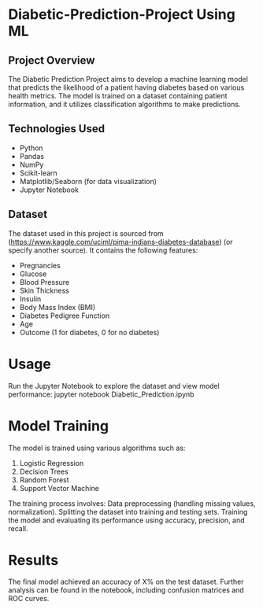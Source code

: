 # Diabetic-Prediction-Project Using ML

## Project Overview
The Diabetic Prediction Project aims to develop a machine learning model that predicts the likelihood of a patient having diabetes based on various health metrics. The model is trained on a dataset containing patient information, and it utilizes classification algorithms to make predictions.

## Technologies Used
- Python
- Pandas
- NumPy
- Scikit-learn
- Matplotlib/Seaborn (for data visualization)
- Jupyter Notebook

## Dataset
The dataset used in this project is sourced from (https://www.kaggle.com/uciml/pima-indians-diabetes-database) (or specify another source). It contains the following features:
- Pregnancies
- Glucose
- Blood Pressure
- Skin Thickness
- Insulin
- Body Mass Index (BMI)
- Diabetes Pedigree Function
- Age
- Outcome (1 for diabetes, 0 for no diabetes)

# Usage
Run the Jupyter Notebook to explore the dataset and view model performance:
jupyter notebook Diabetic_Prediction.ipynb

# Model Training
The model is trained using various algorithms such as:

1. Logistic Regression
2. Decision Trees
3. Random Forest
4. Support Vector Machine

The training process involves:
Data preprocessing (handling missing values, normalization).
Splitting the dataset into training and testing sets.
Training the model and evaluating its performance using accuracy, precision, and recall.

# Results
The final model achieved an accuracy of X% on the test dataset. Further analysis can be found in the notebook, including confusion matrices and ROC curves.
